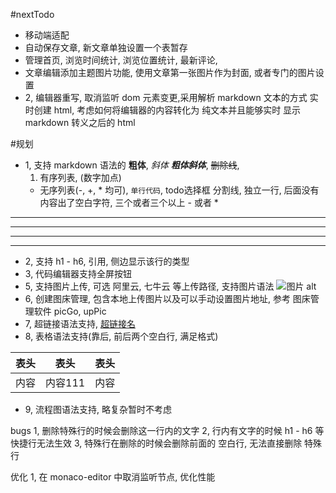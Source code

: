 #nextTodo
- 移动端适配
- 自动保存文章, 新文章单独设置一个表暂存
- 管理首页, 浏览时间统计, 浏览位置统计, 最新评论,
- 文章编辑添加主题图片功能, 使用文章第一张图片作为封面, 或者专门的图片设置
- 2, 编辑器重写, 取消监听 dom 元素变更,采用解析 markdown 文本的方式
     实时创建 html, 考虑如何将编辑器的内容转化为 纯文本并且能够实时
     显示 markdown 转义之后的 html

#规划
- 1, 支持 markdown 语法的 **粗体**, *斜体* ***粗体斜体***, 
     ~~删除线~~, 
     1. 有序列表, (数字加点)
     - 无序列表(-, +, * 均可),
      `单行代码`, 
      todo选择框
分割线, 独立一行, 后面没有内容出了空白字符, 三个或者三个以上 - 或者 *
---
--------
***
*****
- 2, 支持 h1 - h6, 引用, 侧边显示该行的类型
- 3, 代码编辑器支持全屏按钮
- 5, 支持图片上传, 可选 阿里云, 七牛云 等上传路径, 支持图片语法
        ![图片 alt](图片地址 "图片 title")
- 6, 创建图床管理, 包含本地上传图片以及可以手动设置图片地址, 参考
     图床管理软件 picGo, upPic
- 7, 超链接语法支持, [超链接名](超链接地址 "超链接title, 可不写")
- 8, 表格语法支持(靠后, 前后两个空白行, 满足格式)

| 表头 | 表头 | 表头 |
| --- | :---: | ---: |
| 内容 | 内容111 | 内容 |
- 9, 流程图语法支持, 略复杂暂时不考虑


bugs
1, 删除特殊行的时候会删除这一行内的文字
2, 行内有文字的时候 h1 - h6 等快捷行无法生效
3, 特殊行在删除的时候会删除前面的 空白行, 无法直接删除 特殊行

优化
1, 在 monaco-editor 中取消监听节点, 优化性能